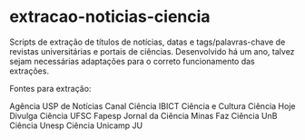 # extracao-noticias-ciencia

Scripts de extração de títulos de notícias, datas e tags/palavras-chave de revistas universitárias e portais de ciências. Desenvolvido há um ano, talvez sejam necessárias adaptações para o correto funcionamento das extrações.

Fontes para extração:

Agência USP de Notícias
Canal Ciência IBICT
Ciência e Cultura
Ciência Hoje
Divulga Ciência UFSC
Fapesp
Jornal da Ciência
Minas Faz Ciência
UnB Ciência
Unesp Ciência
Unicamp JU